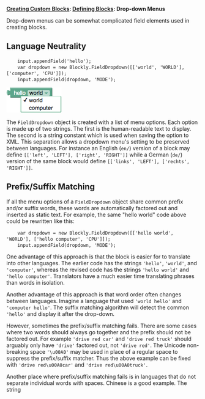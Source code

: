 **[Creating Custom Blocks](wiki/CustomBlocks): [Defining Blocks](wiki/DefiningBlocks): Drop-down Menus**

Drop-down menus can be somewhat complicated field elements used in creating blocks.

## Language Neutrality

```
    input.appendField('hello');
    var dropdown = new Blockly.FieldDropdown([['world', 'WORLD'], ['computer', 'CPU']]);
    input.appendField(dropdown, 'MODE');
```
![](appendFieldDropdown.png)

The ` FieldDropdown ` object is created with a list of menu options.  Each option is made up of two strings.  The first is the human-readable text to display.  The second is a string constant which is used when saving the option to XML.  This separation allows a dropdown menu's setting to be preserved between languages.  For instance an English (` en/ `) version of a block may define ` [['left', 'LEFT'], ['right', 'RIGHT']] ` while a German (` de/ `) version of the same block would define ` [['links', 'LEFT'], ['rechts', 'RIGHT']] `.

## Prefix/Suffix Matching

If all the menu options of a ` FieldDropdown ` object share common prefix and/or suffix words, these words are automatically factored out and inserted as static text.  For example, the same "hello world" code above could be rewritten like this:

```
    var dropdown = new Blockly.FieldDropdown([['hello world', 'WORLD'], ['hello computer', 'CPU']]);
    input.appendField(dropdown, 'MODE');
```

One advantage of this approach is that the block is easier for to translate into other languages.  The earlier code has the strings ` 'hello' `, ` 'world' `, and ` 'computer' `, whereas the revised code has the strings ` 'hello world' ` and ` 'hello computer' `.  Translators have a much easier time translating phrases than words in isolation.

Another advantage of this approach is that word order often changes between languages.  Imagine a language that used ` 'world hello' ` and ` 'computer hello' `.  The suffix matching algorithm will detect the common ` 'hello' ` and display it after the drop-down.

However, sometimes the prefix/suffix matching fails.  There are some cases where two words should always go together and the prefix should not be factored out.  For example ` 'drive red car' ` and ` 'drive red truck' ` should arguably only have ` 'drive' ` factored out, not ` 'drive red' `.  The Unicode non-breaking space ` '\u00A0' ` may be used in place of a regular space to suppress the prefix/suffix matcher.  Thus the above example can be fixed with ` 'drive red\u00A0car' ` and ` 'drive red\u00A0truck' `.

Another place where prefix/suffix matching fails is in languages that do not separate individual words with spaces.  Chinese is a good example.  The string
